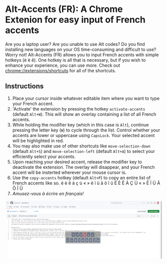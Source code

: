 # Alt-Accents (FR): A Chrome Extenion for easy input of French accents
Are you a laptop user? Are you unable to use Alt codes? Do you find installing new languages on your OS time-consuming and difficult to use?
Worry not! Alt-Accents (FR) allows you to input French accents with simple hotkeys (é è ê).
One hotkey is all that is necessary, but if you wish to enhance your experience, you can use more. Check out [chrome://extensions/shortcuts](chrome://extensions/shortcuts) for all of the shortcuts.

## Instructions
1. Place your cursor inside whatever editable item where you want to type your French accent.
2. 'Activate' the extension by pressing the hotkey `activate-accents` (default `Alt+W`). This will show an overlay containing a list of all French accents.
3. While holding the modifier key (which in this case is `Alt`), continue pressing the letter key (`W`) to cycle through the list. Control whether your accents are lower or uppercase using `CapsLock`. Your selected accent will be highlighted in red.
4. You may also make use of other shortcuts like `move-selection-down` (default `Alt+S`) and `move-selection-left` (default `Alt+A`) to select your efficiently select your accents.
5. Upon reaching your desired accent, release the modifier key to deactivate the extension. The overlay will disappear, and your French accent will be insterted wherever your mouse cursor is.
6. Use the `copy-accents` hotkey (default `Alt+P`) to copy an entire list of French accents like so. é è ê à ç ù « » ë ï ü â ô î û É È Ê À Ç Ù « » Ë Ï Ü Â Ô Î Û
7. *Amusez-vous à écrire en français!*

![An image displaying the extension in action - a translucent overlay in the center of the screen displaying a list of all French accents from which the user may select one](https://github.com/James-Lian/alt-accents-fr/blob/main/images/demo.png)
